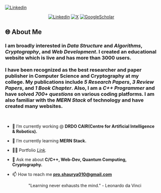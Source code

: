 
<a href="https://www.linkedin.com/in/shaurya-pratap-singh010/" script="align='center'"><img alt="Linkedin" title="Linkedin" src="https://capsule-render.vercel.app/api?type=venom&height=200&text=I%20am%20Shaurya...&fontSize=70&color=0:8871e5,100:b678c4&stroke=b678c4"/></a>


<p align='center'>
  <a href="https://www.linkedin.com/in/shaurya-pratap-singh010/"><img alt="Linkedin" title="Linkedin" src="https://img.shields.io/badge/linkedin-%230077B5.svg?style=for-the-badge&logo=linkedin&logoColor=white"/></a>
  <a href="https://x.com/Shaurya35619762"><img alt="X" title="" src="https://img.shields.io/badge/X-%230077B5.svg?style=for-the-badge&logo=X&logoColor=white%22"/></a>
  <a href="https://scholar.google.com/citations?user=HDNW1HsAAAAJ&hl=en"><img alt="GoogleScholar" title="GoogleScholar" src="https://img.shields.io/badge/Google%20Scholar-%230077B5.svg?style=for-the-badge&logo=google%20scholar&logoColor=white"/></a>


</p>

<h2 align="left">🌐 About Me </h2>
<h3>
 I am broadly interested in <i>Data Structure</i> and <i>Algorithms</i>, <i>Cryptography</i>, and <i>Web Development</i>. I created an educational website which is live and has more than 3000 users.<br><br>
I have been recognized as the best researcher and paper publisher in Computer Science and Cryptography at my college. My publications include <i>5 Research Papers</i>, <i>3 Review Papers</i>, and <i>1 Book Chapter</i>. Also, I am a <i> C++ Programmer </i> and have solved <i>700+ questions</i> on various coding platforms. I am also familiar with the <i>MERN Stack </i> of technology and have created many websites.

 </h3>
 <br>
 
<!--  <img
    src="https://raw.githubusercontent.com/MicaelliMedeiros/micaellimedeiros/master/image/computer-illustration.png"
    min-width="200px"
    max-width="200px"
    width="300px"
    align="right"
    alt="Computador iuriCode"
  /> -->


- 🔭 I’m currently working @ **DRDO CAIR(Centre for Artificial Intelligence & Robotics).**

- 🌱 I’m currently learning **MERN Stack.**

- 👨‍💻 Portfolio *<a href="https://shaurya010.github.io/ShauryaPratap.dev/index.html">Link</a>.*

- 💬 Ask me about **C/C++, Web-Dev, Quantum Computing, Cryptography.**

- 📫 How to reach me **pro.shaurya010@gmail.com**

  <p align='center'>"Learning never exhausts the mind." - Leonardo da Vinci</p>


 




 





